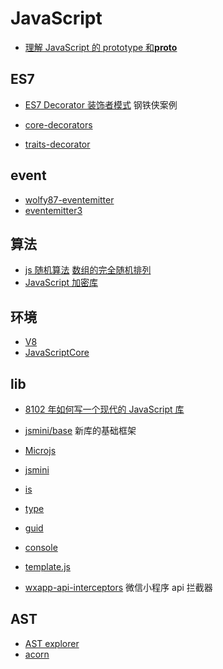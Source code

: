 # JavaScript

- [理解 JavaScript 的 prototype 和**proto**](https://github.com/dreamapplehappy/hacking-with-javascript/blob/master/points/understand-prototype-__proto__.md)

## ES7

- [ES7 Decorator 装饰者模式](http://taobaofed.org/blog/2015/11/16/es7-decorator/) 钢铁侠案例

- [core-decorators](https://github.com/jayphelps/core-decorators)
- [traits-decorator](https://github.com/CocktailJS/traits-decorator)

## event

- [wolfy87-eventemitter](https://www.npmjs.com/package/wolfy87-eventemitter)
- [eventemitter3](https://www.npmjs.com/package/eventemitter3)

## 算法

- [js 随机算法](https://bost.ocks.org/mike/shuffle/compare.html) [数组的完全随机排列](https://www.h5jun.com/post/array-shuffle.html)
- [JavaScript 加密库](https://github.com/bitwiseshiftleft/sjcl)

## 环境

- [V8](https://developers.google.com/v8/)
- [JavaScriptCore](https://developer.apple.com/documentation/javascriptcore)

## lib

- [8102 年如何写一个现代的 JavaScript 库](https://juejin.im/post/5bbafd78f265da0ad947e6ba)
- [jsmini/base](https://github.com/jsmini/base) 新库的基础框架

- [Microjs](http://microjs.com)
- [jsmini](https://github.com/jsmini)
- [is](https://github.com/jsmini/is)
- [type](https://github.com/jsmini/type)
- [guid](https://github.com/jsmini/guid)
- [console](https://github.com/jsmini/console)
- [template.js](https://github.com/jsmini/template.js)
- [wxapp-api-interceptors](https://github.com/mushan0x0/wxapp-api-interceptors) 微信小程序 api 拦截器

## AST

- [AST explorer](https://astexplorer.net/)
- [acorn](https://github.com/acornjs/acorn)

